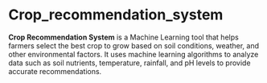 # Crop_recommendation_system
 **Crop Recommendation System** is a Machine Learning tool that helps farmers select the best crop to grow based on soil conditions, weather, and other environmental factors. It uses machine learning algorithms to analyze data such as soil nutrients, temperature, rainfall, and pH levels to provide accurate recommendations. 
